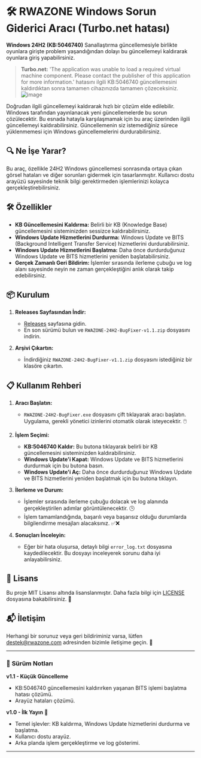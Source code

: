 # 🛠️ RWAZONE Windows Sorun Giderici Aracı (Turbo.net hatası)


**Windows 24H2 (KB:5046740)** Sanallaştırma güncellemesiyle birlikte oyunlara girişte problem yaşandığından dolayı bu güncellemeyi kaldırarak oyunlara giriş yapabilirsiniz.
> **Turbo.net:** 'The application was unable to load a required virtual machine component. Please contact the publisher of this application for more information.' hatasını ilgili KB:5046740 güncellemesini kaldırdıktan sonra tamamen cihazınızda tamamen çözeceksiniz.
> ![image](https://github.com/user-attachments/assets/a3808202-60a1-4eb7-966f-4e14c32ae0a5)

Doğrudan ilgili güncellemeyi kaldırarak hızlı bir çözüm elde edilebilir. Windows tarafından yayınlanacak yeni güncellemelerde bu sorun çözülecektir.
Bu esnada hatayla karşılaşmamak için bu araç üzerinden ilgili güncellemeyi kaldırabilirsiniz. Güncellemenin siz istemediğiniz sürece yüklenmemesi için Windows güncellemelerini durdurabilirsiniz.

## 🔍 **Ne İşe Yarar?**

Bu araç, özellikle 24H2 Windows güncellemesi sonrasında ortaya çıkan görsel hataları ve diğer sorunları gidermek için tasarlanmıştır. Kullanıcı dostu arayüzü sayesinde teknik bilgi gerektirmeden işlemlerinizi kolayca gerçekleştirebilirsiniz.

## 🛠️ **Özellikler**

- **KB Güncellemesini Kaldırma:** Belirli bir KB (Knowledge Base) güncellemesini sisteminizden sessizce kaldırabilirsiniz.
- **Windows Update Hizmetlerini Durdurma:** Windows Update ve BITS (Background Intelligent Transfer Service) hizmetlerini durdurabilirsiniz.
- **Windows Update Hizmetlerini Başlatma:** Daha önce durdurduğunuz Windows Update ve BITS hizmetlerini yeniden başlatabilirsiniz.
- **Gerçek Zamanlı Geri Bildirim:** İşlemler sırasında ilerleme çubuğu ve log alanı sayesinde neyin ne zaman gerçekleştiğini anlık olarak takip edebilirsiniz.

## 📦 **Kurulum**

1. **Releases Sayfasından İndir:**
   - [Releases](https://github.com/RWAZONE/Windows-24H2-BugFixer/releases) sayfasına gidin.
   - En son sürümü bulun ve `RWAZONE-24H2-BugFixer-v1.1.zip` dosyasını indirin.

2. **Arşivi Çıkartın:**
   - İndirdiğiniz `RWAZONE-24H2-BugFixer-v1.1.zip` dosyasını istediğiniz bir klasöre çıkartın.

## 📋 **Kullanım Rehberi**

1. **Aracı Başlatın:**
   - `RWAZONE-24H2-BugFixer.exe` dosyasını çift tıklayarak aracı başlatın. Uygulama, gerekli yönetici izinlerini otomatik olarak isteyecektir. 🖱️

2. **İşlem Seçimi:**
   - **KB:5046740 Kaldır:** Bu butona tıklayarak belirli bir KB güncellemesini sisteminizden kaldırabilirsiniz.
   - **Windows Update'i Kapat:** Windows Update ve BITS hizmetlerini durdurmak için bu butona basın.
   - **Windows Update'i Aç:** Daha önce durdurduğunuz Windows Update ve BITS hizmetlerini yeniden başlatmak için bu butona tıklayın.

3. **İlerleme ve Durum:**
   - İşlemler sırasında ilerleme çubuğu dolacak ve log alanında gerçekleştirilen adımlar görüntülenecektir. 🕒
   - İşlem tamamlandığında, başarılı veya başarısız olduğu durumlarda bilgilendirme mesajları alacaksınız. ✅❌

4. **Sonuçları İnceleyin:**
   - Eğer bir hata oluşursa, detaylı bilgi `error_log.txt` dosyasına kaydedilecektir. Bu dosyayı inceleyerek sorunu daha iyi anlayabilirsiniz.


## 📄 **Lisans**

Bu proje MIT Lisansı altında lisanslanmıştır. Daha fazla bilgi için [LICENSE](LICENSE) dosyasına bakabilirsiniz. 📜

## 📬 **İletişim**

Herhangi bir sorunuz veya geri bildiriminiz varsa, lütfen [destek@rwazone.com](mailto:destek@rwazone.com) adresinden bizimle iletişime geçin. 💌

---

### 🎉 **Sürüm Notları**

**v1.1 - Küçük Güncelleme**
- KB:5046740 güncellemesini kaldırırken yaşanan BITS işlemi başlatma hatası çözümü.
- Arayüz hataları çözümü.

**v1.0 - İlk Yayın** 🎉
- Temel işlevler: KB kaldırma, Windows Update hizmetlerini durdurma ve başlatma.
- Kullanıcı dostu arayüz.
- Arka planda işlem gerçekleştirme ve log gösterimi.

---
